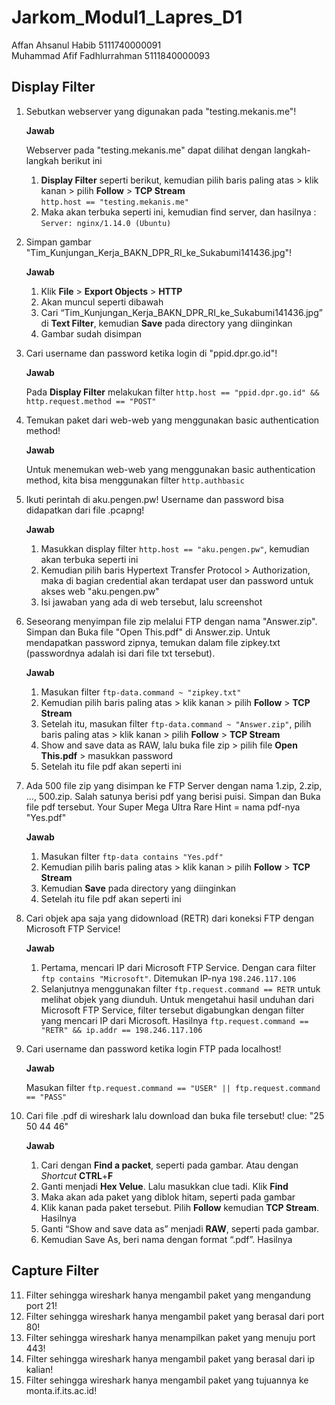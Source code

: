 # Jarkom_Modul1_Lapres_D1

Affan Ahsanul Habib 5111740000091  
Muhammad Afif Fadhlurrahman 5111840000093

## Display Filter

1. Sebutkan webserver yang digunakan pada "testing.mekanis.me"!

	**Jawab**

	Webserver pada "testing.mekanis.me" dapat dilihat dengan langkah-langkah berikut ini  
	1. **Display Filter** seperti berikut, kemudian pilih baris paling atas > klik kanan > pilih **Follow** > **TCP Stream**  
		`http.host == "testing.mekanis.me"`  
	2. Maka akan terbuka seperti ini, kemudian find server, dan hasilnya : `Server: nginx/1.14.0 (Ubuntu)`

2. Simpan gambar "Tim_Kunjungan_Kerja_BAKN_DPR_RI_ke_Sukabumi141436.jpg"!

	**Jawab**

	1. Klik **File** > **Export Objects** > **HTTP**  
	2. Akan muncul seperti dibawah  
	3. Cari “Tim_Kunjungan_Kerja_BAKN_DPR_RI_ke_Sukabumi141436.jpg” di **Text Filter**, kemudian **Save** pada directory yang diinginkan  
	4. Gambar sudah disimpan

3. Cari username dan password ketika login di "ppid.dpr.go.id"!

	**Jawab**

	Pada **Display Filter** melakukan filter `http.host == "ppid.dpr.go.id" && http.request.method == "POST"`

4. Temukan paket dari web-web yang menggunakan basic authentication method!
	
	**Jawab**
	
	Untuk menemukan web-web yang menggunakan basic authentication method, kita bisa menggunakan filter `http.authbasic`
	
5. Ikuti perintah di aku.pengen.pw! Username dan password bisa didapatkan dari file .pcapng!
	
	**Jawab**
	
	1. Masukkan display filter `http.host == "aku.pengen.pw"`, kemudian akan terbuka seperti ini
	2. Kemudian pilih baris Hypertext Transfer Protocol > Authorization,  maka di bagian credential akan terdapat user dan password untuk akses web "aku.pengen.pw"
	3. Isi jawaban yang ada di web tersebut, lalu screenshot
	
6. Seseorang menyimpan file zip melalui FTP dengan nama "Answer.zip". Simpan dan Buka file "Open This.pdf" di Answer.zip. Untuk mendapatkan password zipnya, temukan dalam file zipkey.txt (passwordnya adalah isi dari file txt tersebut).
	
	**Jawab**
	
	1. Masukan filter `ftp-data.command ~ "zipkey.txt"`
	2. Kemudian pilih baris paling atas > klik kanan > pilih **Follow** > **TCP Stream**
	3. Setelah itu, masukan filter `ftp-data.command ~ "Answer.zip"`, pilih baris paling atas > klik kanan > pilih **Follow** > **TCP Stream**
	4. Show and save data as RAW, lalu buka file zip > pilih file **Open This.pdf** > masukkan password
	5. Setelah itu file pdf akan seperti ini
	
7. Ada 500 file zip yang disimpan ke FTP Server dengan nama 1.zip, 2.zip, ..., 500.zip. Salah satunya berisi pdf yang berisi puisi. Simpan dan Buka file pdf tersebut.
Your Super Mega Ultra Rare Hint = nama pdf-nya "Yes.pdf"
	
	**Jawab**
	
	1. Masukan filter `ftp-data contains "Yes.pdf"`
	2. Kemudian pilih baris paling atas > klik kanan > pilih **Follow** > **TCP Stream**
	3. Kemudian **Save** pada directory yang diinginkan
	4. Setelah itu file pdf akan seperti ini
	
8. Cari objek apa saja yang didownload (RETR) dari koneksi FTP dengan Microsoft FTP Service!

	**Jawab**
	
	1. Pertama, mencari IP dari Microsoft FTP Service. Dengan cara filter `ftp contains "Microsoft"`. Ditemukan IP-nya `198.246.117.106`  
	2. Selanjutnya menggunakan filter `ftp.request.command == RETR` untuk melihat objek yang diunduh. Untuk mengetahui hasil unduhan dari Microsoft FTP Service, filter tersebut digabungkan dengan filter yang mencari IP dari Microsoft. Hasilnya `ftp.request.command == "RETR" && ip.addr == 198.246.117.106`

9. Cari username dan password ketika login FTP pada localhost!
	
	**Jawab**
	
	Masukan filter `ftp.request.command == "USER" || ftp.request.command == "PASS"`
	
10. Cari file .pdf di wireshark lalu download dan buka file tersebut!
clue: "25 50 44 46"

	**Jawab**

	1. Cari dengan **Find a packet**, seperti pada gambar. Atau dengan *Shortcut* **CTRL**+**F**  
	2. Ganti menjadi **Hex Velue**. Lalu masukkan clue tadi. Klik **Find**  
	3. Maka akan ada paket yang diblok hitam, seperti pada gambar  
	4. Klik kanan pada paket tersebut. Pilih **Follow** kemudian **TCP Stream**. Hasilnya  
	5. Ganti “Show and save data as” menjadi **RAW**, seperti pada gambar.  
	6. Kemudian Save As, beri nama dengan format “.pdf”. Hasilnya  

## Capture Filter
11. Filter sehingga wireshark hanya mengambil paket yang mengandung port 21!
12. Filter sehingga wireshark hanya mengambil paket yang berasal dari port 80!
13. Filter sehingga wireshark hanya menampilkan paket yang menuju port 443!
14. Filter sehingga wireshark hanya mengambil paket yang berasal dari ip kalian!
15. Filter sehingga wireshark hanya mengambil paket yang tujuannya ke monta.if.its.ac.id!
